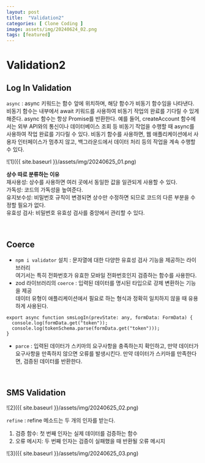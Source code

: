 ```yaml
---    
layout: post  
title:  "Validation2"   
categories: [ Clone Coding ]    
image: assets/img/20240624_02.png  
tags: [featured]   
---   
```

  
# Validation2  
  
## Log In Validation  
  
`async` : async 키워드는 함수 앞에 위치하며, 해당 함수가 비동기 함수임을 나타낸다.   
비동기 함수는 내부에서 await 키워드를 사용하여 비동기 작업의 완료를 기다릴 수 있게 해준다. async 함수는 항상 Promise를 반환한다. 예를 들어, createAccount 함수에서는 외부 API와의 통신이나 데이터베이스 조회 등 비동기 작업을 수행할 때 async를 사용하여 작업 완료를 기다릴 수 있다. 비동기 함수를 사용하면, 웹 애플리케이션에서 사용자 인터페이스가 멈추지 않고, 백그라운드에서 데이터 처리 등의 작업을 계속 수행할 수 있다.  
  
![1]({{ site.baseurl }}/assets/img/20240625_01.png)    
  
**상수 따로 분류하는 이유**  
재사용성: 상수를 사용하면 여러 곳에서 동일한 값을 일관되게 사용할 수 있다.   
가독성: 코드의 가독성을 높여준다.  
유지보수성: 비밀번호 규칙이 변경되면 상수만 수정하면 되므로 코드의 다른 부분을 수정할 필요가 없다.  
유효성 검사: 비밀번호 유효성 검사를 중앙에서 관리할 수 있다.   

<br>
  
## Coerce  
- `npm i validator` 설치 : 문자열에 대한 다양한 유효성 검사 기능을 제공하는 라이브러리  
여기서는 특히 전화번호가 유효한 모바일 전화번호인지 검증하는 함수를 사용한다.  
- zod 라이브러리의 `coerce` : 입력된 데이터를 명시된 타입으로 강제 변환하는 기능을 제공  
데이터 유형이 애플리케이션에서 필요로 하는 형식과 정확히 일치하지 않을 때 유용하게 사용된다.  
  
```  
export async function smsLogIn(prevState: any, formData: FormData) {  
  console.log(formData.get("token"));  
  console.log(tokenSchema.parse(formData.get("token")));  
}  
```  
- `parce` : 입력된 데이터가 스키마의 요구사항을 충족하는지 확인하고, 만약 데이터가 요구사항을 만족하지 않으면 오류를 발생시킨다. 만약 데이터가 스키마를 만족한다면, 검증된 데이터를 반환한다.  

<br>
  
## SMS Validation  
  
![2]({{ site.baseurl }}/assets/img/20240625_02.png)    
  
`refine` : refine 메소드는 두 개의 인자를 받는다.  
1. 검증 함수: 첫 번째 인자는 실제 데이터를 검증하는 함수   
2. 오류 메시지: 두 번째 인자는 검증이 실패했을 때 반환될 오류 메시지  
  
![3]({{ site.baseurl }}/assets/img/20240625_03.png)    